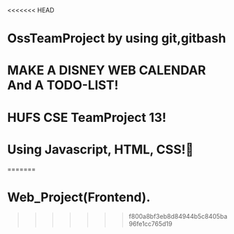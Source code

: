 <<<<<<< HEAD
# OssTeamProject by using git,gitbash
# MAKE  A DISNEY WEB CALENDAR And A TODO-LIST!
# HUFS CSE TeamProject 13!
# Using Javascript, HTML, CSS!🤩
=======
# Web_Project(Frontend).
>>>>>>> f800a8bf3eb8d84944b5c8405ba96fe1cc765d19
